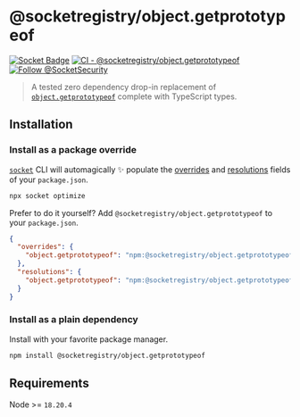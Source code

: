 # @socketregistry/object.getprototypeof

[![Socket Badge](https://socket.dev/api/badge/npm/package/@socketregistry/object.getprototypeof)](https://socket.dev/npm/package/@socketregistry/object.getprototypeof)
[![CI - @socketregistry/object.getprototypeof](https://github.com/SocketDev/socket-registry-js/actions/workflows/test.yml/badge.svg)](https://github.com/SocketDev/socket-registry-js/actions/workflows/test.yml)
[![Follow @SocketSecurity](https://img.shields.io/twitter/follow/SocketSecurity?style=social)](https://twitter.com/SocketSecurity)

> A tested zero dependency drop-in replacement of
> [`object.getprototypeof`](https://socket.dev/npm/package/object.getprototypeof)
> complete with TypeScript types.

## Installation

### Install as a package override

[`socket`](https://socket.dev/npm/package/socket) CLI will automagically
:sparkles: populate the
[overrides](https://docs.npmjs.com/cli/v9/configuring-npm/package-json#overrides)
and [resolutions](https://yarnpkg.com/configuration/manifest#resolutions) fields
of your `package.json`.

```sh
npx socket optimize
```

Prefer to do it yourself? Add `@socketregistry/object.getprototypeof` to your
`package.json`.

```json
{
  "overrides": {
    "object.getprototypeof": "npm:@socketregistry/object.getprototypeof@^1"
  },
  "resolutions": {
    "object.getprototypeof": "npm:@socketregistry/object.getprototypeof@^1"
  }
}
```

### Install as a plain dependency

Install with your favorite package manager.

```sh
npm install @socketregistry/object.getprototypeof
```

## Requirements

Node >= `18.20.4`
